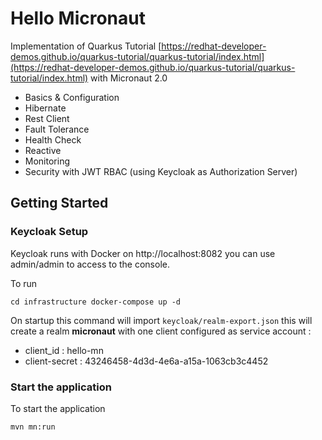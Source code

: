 # Hello Micronaut

Implementation of Quarkus Tutorial [https://redhat-developer-demos.github.io/quarkus-tutorial/quarkus-tutorial/index.html](https://redhat-developer-demos.github.io/quarkus-tutorial/quarkus-tutorial/index.html) with Micronaut 2.0

- Basics & Configuration
- Hibernate
- Rest Client
- Fault Tolerance
- Health Check
- Reactive
- Monitoring
- Security with JWT RBAC (using Keycloak as Authorization Server)

## Getting Started ##


### Keycloak Setup ###

Keycloak runs with Docker on http://localhost:8082 you can use admin/admin to access to the console.

To run

`cd infrastructure
docker-compose up -d`

On startup this command will import `keycloak/realm-export.json` this will create a realm **micronaut** with one client configured as service account :
- client_id : hello-mn
- client-secret : 43246458-4d3d-4e6a-a15a-1063cb3c4452


### Start the application ###

To start the application

    mvn mn:run
